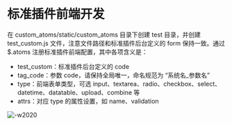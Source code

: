 # 标准插件前端开发

在 custom_atoms/static/custom_atoms 目录下创建 test 目录，并创建 test_custom.js 文件，注意文件路径和标准插件后台定义的 form 保持一致。通过 $.atoms 注册标准插件前端配置，其中各项含义是：
- test_custom：标准插件后台定义的 code
- tag_code：参数 code，请保持全局唯一，命名规范为 “系统名_参数名”
- type：前端表单类型，可选 input、textarea、radio、checkbox、select、datetime、datatable、upload、combine 等
- attrs：对应 type 的属性设置，如 name、validation

![-w2020](../assets/38.png)
